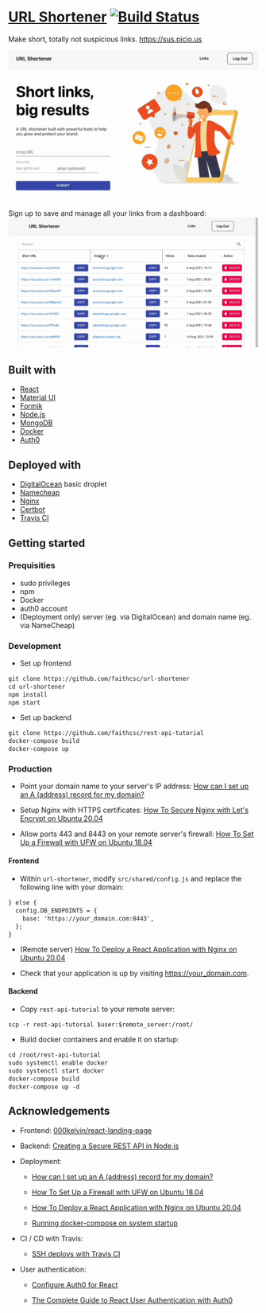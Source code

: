 # [URL Shortener](https://sus.picio.us) [![Build Status](https://app.travis-ci.com/faithcsc/url-shortener.svg?branch=main)](https://app.travis-ci.com/faithcsc/url-shortener)

Make short, totally not suspicious links. https://sus.picio.us

![Landing page](images/shorten.gif)

Sign up to save and manage all your links from a dashboard:
![Search for relevant links from dashboard](images/dashboard-search.gif)

## Built with

- [React](https://reactjs.org/)
- [Material UI](https://material-ui.com/)
- [Formik](https://formik.org/)
- [Node.js](https://nodejs.org/en/)
- [MongoDB](https://www.mongodb.com/)
- [Docker](https://www.docker.com/)
- [Auth0](https://auth0.com/)

## Deployed with

- [DigitalOcean](https://www.digitalocean.com/products/droplets/) basic droplet
- [Namecheap](https://www.namecheap.com/)
- [Nginx](https://www.nginx.com/)
- [Certbot](https://certbot.eff.org/)
- [Travis CI](https://travis-ci.org/)

## Getting started

### Prequisities

- sudo privileges
- npm
- Docker
- auth0 account
- (Deployment only) server (eg. via DigitalOcean) and domain name (eg. via NameCheap)

### Development

- Set up frontend

```
git clone https://github.com/faithcsc/url-shortener
cd url-shortener
npm install
npm start
```

- Set up backend

```
git clone https://github.com/faithcsc/rest-api-tutorial
docker-compose build
docker-compose up
```

### Production

- Point your domain name to your server's IP address: [How can I set up an A (address) record for my domain?](https://www.namecheap.com/support/knowledgebase/article.aspx/319/2237/how-can-i-set-up-an-a-address-record-for-my-domain/)

- Setup Nginx with HTTPS certificates: [How To Secure Nginx with Let's Encrypt on Ubuntu 20.04](https://www.digitalocean.com/community/tutorials/how-to-secure-nginx-with-let-s-encrypt-on-ubuntu-20-04)

- Allow ports 443 and 8443 on your remote server's firewall: [How To Set Up a Firewall with UFW on Ubuntu 18.04](https://www.digitalocean.com/community/tutorials/how-to-set-up-a-firewall-with-ufw-on-ubuntu-18-04)

#### Frontend

- Within `url-shortener`, modify `src/shared/config.js` and replace the following line with your domain:

```
} else {
  config.DB_ENDPOINTS = {
    base: 'https://your_domain.com:8443',
  };
}
```

- (Remote server) [How To Deploy a React Application with Nginx on Ubuntu 20.04](https://www.digitalocean.com/community/tutorials/how-to-deploy-a-react-application-with-nginx-on-ubuntu-20-04)

- Check that your application is up by visiting https://your_domain.com.

#### Backend

- Copy `rest-api-tutorial` to your remote server:

```
scp -r rest-api-tutorial $user:$remote_server:/root/
```

- Build docker containers and enable it on startup:

```
cd /root/rest-api-tutorial
sudo systemctl enable docker
sudo systenctl start docker
docker-compose build
docker-compose up -d
```

## Acknowledgements

- Frontend: [000kelvin/react-landing-page](https://github.com/000kelvin/react-landing-page)

- Backend: [Creating a Secure REST API in Node.js](https://www.toptal.com/nodejs/secure-rest-api-in-nodejs)

- Deployment:

  - [How can I set up an A (address) record for my domain?](https://www.namecheap.com/support/knowledgebase/article.aspx/319/2237/how-can-i-set-up-an-a-address-record-for-my-domain/)

  - [How To Set Up a Firewall with UFW on Ubuntu 18.04](https://www.digitalocean.com/community/tutorials/how-to-set-up-a-firewall-with-ufw-on-ubuntu-18-04)

  - [How To Deploy a React Application with Nginx on Ubuntu 20.04](https://www.digitalocean.com/community/tutorials/how-to-deploy-a-react-application-with-nginx-on-ubuntu-20-04)

  - [Running docker-compose on system startup](https://stackoverflow.com/questions/43671482/how-to-run-docker-compose-up-d-at-system-start-up)

- CI / CD with Travis:

  - [SSH deploys with Travis CI](https://oncletom.io/2016/travis-ssh-deploy/)

- User authentication:

  - [Configure Auth0 for React](https://auth0.com/docs/quickstart/spa/react)

  - [The Complete Guide to React User Authentication with Auth0](https://auth0.com/blog/complete-guide-to-react-user-authentication/)
